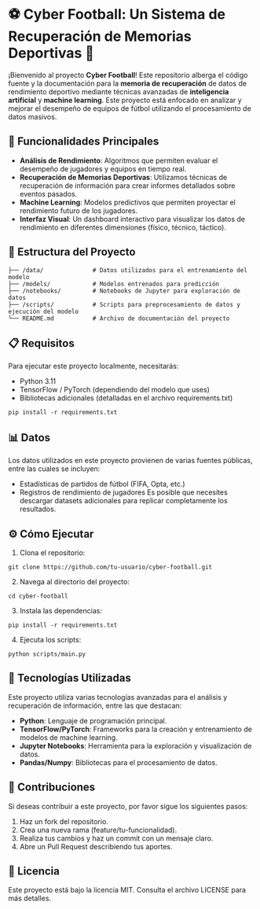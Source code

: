 # ⚽ Cyber Football: Un Sistema de Recuperación de Memorias Deportivas 🧠

¡Bienvenido al proyecto **Cyber Football**! Este repositorio alberga el código fuente y la documentación para la **memoria de recuperación** de datos de rendimiento deportivo mediante técnicas avanzadas de **inteligencia artificial** y **machine learning**. Este proyecto está enfocado en analizar y mejorar el desempeño de equipos de fútbol utilizando el procesamiento de datos masivos.

## 🚀 Funcionalidades Principales

- **Análisis de Rendimiento**: Algoritmos que permiten evaluar el desempeño de jugadores y equipos en tiempo real.
- **Recuperación de Memorias Deportivas**: Utilizamos técnicas de recuperación de información para crear informes detallados sobre eventos pasados.
- **Machine Learning**: Modelos predictivos que permiten proyectar el rendimiento futuro de los jugadores.
- **Interfaz Visual**: Un dashboard interactivo para visualizar los datos de rendimiento en diferentes dimensiones (físico, técnico, táctico).

## 📂 Estructura del Proyecto

```
├── /data/              # Datos utilizados para el entrenamiento del modelo
├── /models/            # Modelos entrenados para predicción
├── /notebooks/         # Notebooks de Jupyter para exploración de datos
├── /scripts/           # Scripts para preprocesamiento de datos y ejecución del modelo
└── README.md           # Archivo de documentación del proyecto
```
## 📋 Requisitos

Para ejecutar este proyecto localmente, necesitarás:

- Python 3.11
- TensorFlow / PyTorch (dependiendo del modelo que uses)
- Bibliotecas adicionales (detalladas en el archivo requirements.txt)
```
pip install -r requirements.txt
```
## 📊 Datos

Los datos utilizados en este proyecto provienen de varias fuentes públicas, entre las cuales se incluyen:

- Estadísticas de partidos de fútbol (FIFA, Opta, etc.)
- Registros de rendimiento de jugadores
Es posible que necesites descargar datasets adicionales para replicar completamente los resultados.

## ⚙️ Cómo Ejecutar

1. Clona el repositorio:
```
git clone https://github.com/tu-usuario/cyber-football.git
```
2. Navega al directorio del proyecto:
```
cd cyber-football
```
3. Instala las dependencias:
```
pip install -r requirements.txt
```
4. Ejecuta los scripts:
```
python scripts/main.py
```
## 🧠 Tecnologías Utilizadas

Este proyecto utiliza varias tecnologías avanzadas para el análisis y recuperación de información, entre las que destacan:

- **Python**: Lenguaje de programación principal.
- **TensorFlow/PyTorch**: Frameworks para la creación y entrenamiento de modelos de machine learning.
- **Jupyter Notebooks**: Herramienta para la exploración y visualización de datos.
- **Pandas/Numpy**: Bibliotecas para el procesamiento de datos.
## 🤝 Contribuciones

Si deseas contribuir a este proyecto, por favor sigue los siguientes pasos:

1. Haz un fork del repositorio.
2. Crea una nueva rama (feature/tu-funcionalidad).
3. Realiza tus cambios y haz un commit con un mensaje claro.
4. Abre un Pull Request describiendo tus aportes.
## 📄 Licencia

Este proyecto está bajo la licencia MIT. Consulta el archivo LICENSE para más detalles.

